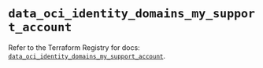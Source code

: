 # `data_oci_identity_domains_my_support_account`

Refer to the Terraform Registry for docs: [`data_oci_identity_domains_my_support_account`](https://registry.terraform.io/providers/oracle/oci/7.19.0/docs/data-sources/identity_domains_my_support_account).
